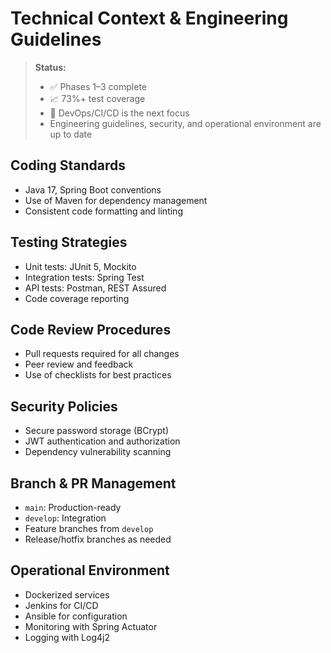 # Technical Context & Engineering Guidelines

> **Status:**
> - ✅ Phases 1–3 complete
> - 📈 73%+ test coverage
> - 🚧 DevOps/CI/CD is the next focus
> - Engineering guidelines, security, and operational environment are up to date

## Coding Standards
- Java 17, Spring Boot conventions
- Use of Maven for dependency management
- Consistent code formatting and linting

## Testing Strategies
- Unit tests: JUnit 5, Mockito
- Integration tests: Spring Test
- API tests: Postman, REST Assured
- Code coverage reporting

## Code Review Procedures
- Pull requests required for all changes
- Peer review and feedback
- Use of checklists for best practices

## Security Policies
- Secure password storage (BCrypt)
- JWT authentication and authorization
- Dependency vulnerability scanning

## Branch & PR Management
- `main`: Production-ready
- `develop`: Integration
- Feature branches from `develop`
- Release/hotfix branches as needed

## Operational Environment
- Dockerized services
- Jenkins for CI/CD
- Ansible for configuration
- Monitoring with Spring Actuator
- Logging with Log4j2 